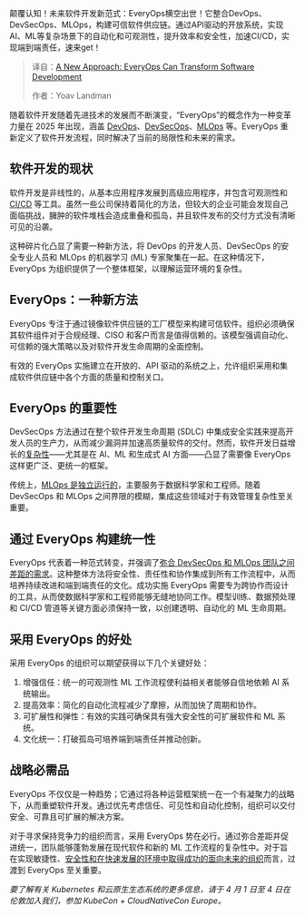 <!--
title: 一种新方法：EveryOps可以转变软件开发
cover: https://cdn.thenewstack.io/media/2025/03/2088b116-everyops.jpg
summary: 颠覆认知！未来软件开发新范式：EveryOps横空出世！它整合DevOps、DevSecOps、MLOps，构建可信软件供应链。通过API驱动的开放系统，实现AI、ML等复杂场景下的自动化和可观测性，提升效率和安全性，加速CI/CD，实现端到端责任，速来get！
-->

颠覆认知！未来软件开发新范式：EveryOps横空出世！它整合DevOps、DevSecOps、MLOps，构建可信软件供应链。通过API驱动的开放系统，实现AI、ML等复杂场景下的自动化和可观测性，提升效率和安全性，加速CI/CD，实现端到端责任，速来get！

> 译自：[A New Approach: EveryOps Can Transform Software Development](https://thenewstack.io/a-new-approach-everyops-can-transform-software-development/)
> 
> 作者：Yoav Landman

随着软件开发随着先进技术的发展而不断演变，“EveryOps”的概念作为一种变革力量在 2025 年出现，涵盖 [DevOps](https://thenewstack.io/devops/)、[DevSecOps](https://thenewstack.io/what-is-devsecops/)、[MLOps](https://thenewstack.io/what-is-mlops/) 等。EveryOps 重新定义了软件开发流程，同时解决了当前的局限性和未来的需求。

## 软件开发的现状

软件开发是非线性的，从基本应用程序发展到高级应用程序，并包含可观测性和 [CI/CD](https://thenewstack.io/ci-cd/) 等工具。虽然一些公司保持着简化的方法，但较大的企业可能会发现自己面临挑战，臃肿的软件堆栈会造成重叠和孤岛，并且软件发布的交付方式没有清晰可见的沿袭。

这种碎片化凸显了需要一种新方法，将 DevOps 的开发人员、DevSecOps 的安全专业人员和 MLOps 的机器学习 (ML) 专家聚集在一起。在这种情况下，EveryOps 为组织提供了一个整体框架，以理解运营环境的复杂性。

## EveryOps：一种新方法

EveryOps 专注于通过镜像软件供应链的工厂模型来构建可信软件。组织必须确保其软件组件对于合规经理、CISO 和客户而言是值得信赖的。该模型强调自动化、可信赖的强大策略以及对软件开发生命周期的全面控制。

有效的 EveryOps 实施建立在开放的、API 驱动的系统之上，允许组织采用和集成软件供应链中各个方面的质量和控制关口。

## EveryOps 的重要性

DevSecOps 方法通过在整个软件开发生命周期 (SDLC) 中集成安全实践来提高开发人员的生产力，从而减少漏洞并加速高质量软件的交付。然而，软件开发日益增长的[复杂性](https://thenewstack.io/is-ai-the-antidote-to-software-development-complexity/)——尤其是在 AI、ML 和生成式 AI 方面——凸显了需要像 EveryOps 这样更广泛、更统一的框架。

传统上，[MLOps 是独立运行的](https://thenewstack.io/what-is-mlops/)，主要服务于数据科学家和工程师。随着 DevSecOps 和 MLOps 之间界限的模糊，集成这些领域对于有效管理复杂性至关重要。

## 通过 EveryOps 构建统一性

EveryOps 代表着一种范式转变，并强调了[弥合 DevSecOps 和 MLOps 团队之间差距的需求](https://thenewstack.io/for-ai-to-succeed-mlops-needs-a-bridge-to-devops/)。这种整体方法将安全性、责任性和协作集成到所有工作流程中，从而培养持续改进和端到端责任的文化。成功实施 EveryOps 需要专为跨协作而设计的工具，从而使数据科学家和工程师能够无缝地协同工作。模型训练、数据预处理和 CI/CD 管道等关键方面必须保持一致，以创建透明、自动化的 ML 生命周期。

## 采用 EveryOps 的好处

采用 EveryOps 的组织可以期望获得以下几个关键好处：

1. 增强信任：统一的可观测性 ML 工作流程使利益相关者能够自信地依赖 AI 系统输出。
2. 提高效率：简化的自动化流程减少了摩擦，从而加快了周期和协作。
3. 可扩展性和弹性：有效的实践可确保具有强大安全性的可扩展软件和 ML 系统。
4. 文化统一：打破孤岛可培养端到端责任并推动创新。

## 战略必需品

EveryOps 不仅仅是一种趋势；它通过将各种运营框架统一在一个有凝聚力的战略下，从而重塑软件开发。通过优先考虑信任、可见性和自动化控制，组织可以交付安全、可靠且可扩展的解决方案。

对于寻求保持竞争力的组织而言，采用 EveryOps 势在必行。通过弥合差距并促进统一，团队能够蓬勃发展在现代软件和新的 ML 工作流程的复杂性中。对于旨在实现敏捷性、[安全性和在快速发展的环境中取得成功的面向未来的组织](https://thenewstack.io/kubernetes-security-report-evolving-landscape-of-devsecops/)而言，过渡到 EveryOps 至关重要。

*要了解有关 Kubernetes 和云原生生态系统的更多信息，请于 4 月 1 日至 4 日在伦敦加入我们，参加 KubeCon + CloudNativeCon Europe。*